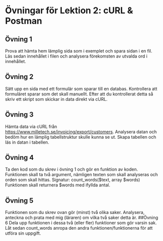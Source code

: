 # Övningar för Lektion 2: cURL & Postman
## Övning 1
Prova att hämta hem lämplig sida som i exemplet och spara sidan i en fil. Läs sedan innehållet i filen och analysera förekomsten av utvalda ord i innehållet.
## Övning 2
Sätt upp en sida med ett formulär som sparar till en databas. Kontrollera att formuläret sparar som det skall manuellt. Efter att du kontrollerat detta så skriv ett skript som skickar in data direkt via cURL.
## Övning 3
Hämta data via cURL från https://www.milletech.se/invoicing/export/customers. Analysera datan och bedöm hur en lämplig tabellstruktur skulle kunna se ut. Skapa tabellen och läs in datan i tabellen.
## Övning 4
Ta den kod som du skrev i övning 1 och gör en funktion av koden. Funktionen skall ta två argument, nämligen texten som skall analyseras och orden som skall hittas. Signatur: count_words($text, array $words) Funktionen skall returnera $words med ifyllda antal.
## Övning 5
Funktionen som du skrev ovan gör (minst) två olika saker. Analysera, anteckna och prata med mig (läraren) om vilka två saker detta är.
##Övning 6
Dela upp funktionen i dessa två (eller fler) funktioner som gör varsin sak. Låt sedan count_words anropa den andra funktionen/funktionerna för att utföra sin uppgift.